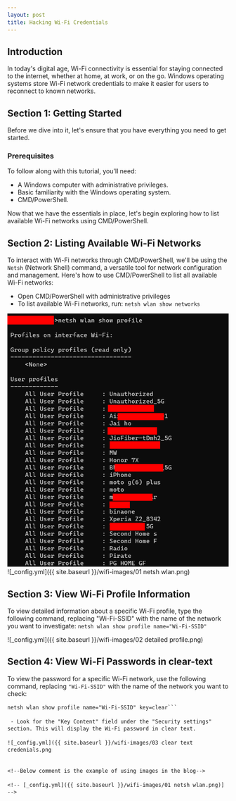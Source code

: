 ```yaml
---
layout: post
title: Hacking Wi-Fi Credentials
---
```

<!--
# Hacking Wi-Fi Credentials Using Command Line
-->
## Introduction

In today's digital age, Wi-Fi connectivity is essential for staying connected to the internet, whether at home, at work, or on the go. Windows operating systems store Wi-Fi network credentials to make it easier for users to reconnect to known networks.

## Section 1: Getting Started

Before we dive into it, let's ensure that you have everything you need to get started.

### Prerequisites

To follow along with this tutorial, you'll need:

- A Windows computer with administrative privileges.
- Basic familiarity with the Windows operating system.
- CMD/PowerShell.

Now that we have the essentials in place, let's begin exploring how to list available Wi-Fi networks using CMD/PowerShell.

## Section 2: Listing Available Wi-Fi Networks

To interact with Wi-Fi networks through CMD/PowerShell, we'll be using the `Netsh` (Network Shell) command, a versatile tool for network configuration and management. Here's how to use CMD/PowerShell to list all available Wi-Fi networks:

- Open CMD/PowerShell with administrative privileges
- To list available Wi-Fi networks, run: ```netsh wlan show networks```

![netsh](https://github.com/crownchakra/crownchakra.github.io/blob/master/wifi-images/01%20netsh%20wlan.png)
![_config.yml]({{ site.baseurl }}/wifi-images/01 netsh wlan.png)

## Section 3: View Wi-Fi Profile Information

To view detailed information about a specific Wi-Fi profile, type the following command, replacing "Wi-Fi-SSID" with the name of the network you want to investigate:
```netsh wlan show profile name="Wi-Fi-SSID" ```

![_config.yml]({{ site.baseurl }}/wifi-images/02 detailed profile.png)

## Section 4: View Wi-Fi Passwords in clear-text

To view the password for a specific Wi-Fi network, use the following command, replacing `"Wi-Fi-SSID"` with the name of the network you want to check:
```
netsh wlan show profile name="Wi-Fi-SSID" key=clear```

 - Look for the "Key Content" field under the "Security settings" section. This will display the Wi-Fi password in clear text.

![_config.yml]({{ site.baseurl }}/wifi-images/03 clear text credenials.png


<!--Below comment is the example of using images in the blog-->

<!-- [_config.yml]({{ site.baseurl }}/wifi-images/01 netsh wlan.png)] -->

